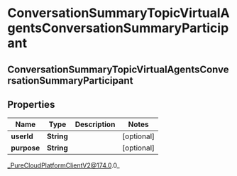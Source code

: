 # ConversationSummaryTopicVirtualAgentsConversationSummaryParticipant

## ConversationSummaryTopicVirtualAgentsConversationSummaryParticipant

## Properties

|Name | Type | Description | Notes|
|------------ | ------------- | ------------- | -------------|
| **userId** | **String** |  | [optional] |
| **purpose** | **String** |  | [optional] |



_PureCloudPlatformClientV2@174.0.0_

